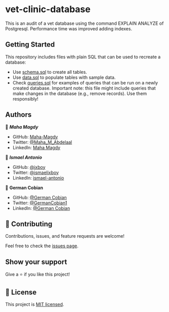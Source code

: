 # vet-clinic-database

This is an audit of a vet database using the command EXPLAIN ANALYZE of Postgresql. Performance time was improved adding indexes.

## Getting Started
This repository includes files with plain SQL that can be used to recreate a database:

- Use [schema.sql](./schema.sql) to create all tables.
- Use [data.sql](./data.sql) to populate tables with sample data.
- Check [queries.sql](./queries.sql) for examples of queries that can be run on a newly created database. Important note: this file might include queries that make changes in the database (e.g., remove records). Use them responsibly!

## Authors

👤 ***Maha Magdy***

- GitHub: [Maha-Magdy](https://github.com/Maha-Magdy)
- Twitter: [@Maha_M_Abdelaal](https://twitter.com/Maha_M_Abdelaal)
- LinkedIn: [Maha Magdy](https://www.linkedin.com/in/maha-magdy-abdelaal/)

👤 ***Ismael Antonio***
- GitHub: [@ixboy](https://github.com/ixboy)
- Twitter: [@ismaelixboy](https://twitter.com/ismaelixboy)
- LinkedIn: [ismael-antonio](https://www.linkedin.com/in/ismaelantonio/)

👤 **German Cobian**
* GitHub: [@German Cobian](https://github.com/German-Cobian)
* Twitter: [@GermanCobian1](https://twitter.com/GermanCobian1)
* LinkedIn: [@German Cobian](https://www.linkedin.com/in/german-cobian/)

## 🤝 Contributing
Contributions, issues, and feature requests are welcome!

Feel free to check the [issues page](https://github.com/Maha-Magdy/vet-clinic-database/issues).

## Show your support
Give a ⭐️ if you like this project!

## 📝 License
This project is [MIT licensed](https://github.com/Maha-Magdy/vet-clinic-database/blob/performance-audit/LICENSE).
